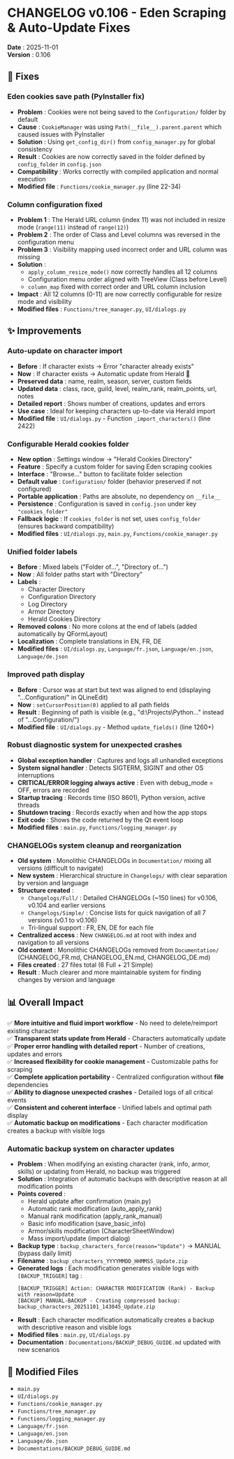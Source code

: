 # CHANGELOG v0.106 - Eden Scraping & Auto-Update Fixes

**Date** : 2025-11-01  
**Version** : 0.106

## 🐛 Fixes

### Eden cookies save path (PyInstaller fix)
- **Problem** : Cookies were not being saved to the `Configuration/` folder by default
- **Cause** : `CookieManager` was using `Path(__file__).parent.parent` which caused issues with PyInstaller
- **Solution** : Using `get_config_dir()` from `config_manager.py` for global consistency
- **Result** : Cookies are now correctly saved in the folder defined by `config_folder` in `config.json`
- **Compatibility** : Works correctly with compiled application and normal execution
- **Modified file** : `Functions/cookie_manager.py` (line 22-34)

### Column configuration fixed
- **Problem 1** : The Herald URL column (index 11) was not included in resize mode (`range(11)` instead of `range(12)`)
- **Problem 2** : The order of Class and Level columns was reversed in the configuration menu
- **Problem 3** : Visibility mapping used incorrect order and URL column was missing
- **Solution** :
  * `apply_column_resize_mode()` now correctly handles all 12 columns
  * Configuration menu order aligned with TreeView (Class before Level)
  * `column_map` fixed with correct order and URL column inclusion
- **Impact** : All 12 columns (0-11) are now correctly configurable for resize mode and visibility
- **Modified files** : `Functions/tree_manager.py`, `UI/dialogs.py`

## ✨ Improvements

### Auto-update on character import
- **Before** : If character exists → Error "character already exists"
- **Now** : If character exists → Automatic update from Herald 🔄
- **Preserved data** : name, realm, season, server, custom fields
- **Updated data** : class, race, guild, level, realm_rank, realm_points, url, notes
- **Detailed report** : Shows number of creations, updates and errors
- **Use case** : Ideal for keeping characters up-to-date via Herald import
- **Modified file** : `UI/dialogs.py` - Function `_import_characters()` (line 2422)

### Configurable Herald cookies folder
- **New option** : Settings window → "Herald Cookies Directory"
- **Feature** : Specify a custom folder for saving Eden scraping cookies
- **Interface** : "Browse..." button to facilitate folder selection
- **Default value** : `Configuration/` folder (behavior preserved if not configured)
- **Portable application** : Paths are absolute, no dependency on `__file__`
- **Persistence** : Configuration is saved in `config.json` under key `"cookies_folder"`
- **Fallback logic** : If `cookies_folder` is not set, uses `config_folder` (ensures backward compatibility)
- **Modified files** : `UI/dialogs.py`, `main.py`, `Functions/cookie_manager.py`

### Unified folder labels
- **Before** : Mixed labels ("Folder of...", "Directory of...")
- **Now** : All folder paths start with "Directory"
- **Labels** :
  * Character Directory
  * Configuration Directory
  * Log Directory
  * Armor Directory
  * Herald Cookies Directory
- **Removed colons** : No more colons at the end of labels (added automatically by QFormLayout)
- **Localization** : Complete translations in EN, FR, DE
- **Modified files** : `UI/dialogs.py`, `Language/fr.json`, `Language/en.json`, `Language/de.json`

### Improved path display
- **Before** : Cursor was at start but text was aligned to end (displaying "...Configuration/" in QLineEdit)
- **Now** : `setCursorPosition(0)` applied to all path fields
- **Result** : Beginning of path is visible (e.g., "d:\Projects\Python\..." instead of "...Configuration/")
- **Modified file** : `UI/dialogs.py` - Method `update_fields()` (line 1260+)

### Robust diagnostic system for unexpected crashes
- **Global exception handler** : Captures and logs all unhandled exceptions
- **System signal handler** : Detects SIGTERM, SIGINT and other OS interruptions
- **CRITICAL/ERROR logging always active** : Even with debug_mode = OFF, errors are recorded
- **Startup tracing** : Records time (ISO 8601), Python version, active threads
- **Shutdown tracing** : Records exactly when and how the app stops
- **Exit code** : Shows the code returned by the Qt event loop
- **Modified files** : `main.py`, `Functions/logging_manager.py`

### CHANGELOGs system cleanup and reorganization
- **Old system** : Monolithic CHANGELOGs in `Documentation/` mixing all versions (difficult to navigate)
- **New system** : Hierarchical structure in `Changelogs/` with clear separation by version and language
- **Structure created** :
  - `Changelogs/Full/` : Detailed CHANGELOGs (~150 lines) for v0.106, v0.104 and earlier versions
  - `Changelogs/Simple/` : Concise lists for quick navigation of all 7 versions (v0.1 to v0.106)
  - Tri-lingual support : FR, EN, DE for each file
- **Centralized access** : New `CHANGELOG.md` at root with index and navigation to all versions
- **Old content** : Monolithic CHANGELOGs removed from `Documentation/` (CHANGELOG_FR.md, CHANGELOG_EN.md, CHANGELOG_DE.md)
- **Files created** : 27 files total (6 Full + 21 Simple)
- **Result** : Much clearer and more maintainable system for finding changes by version and language

## 📊 Overall Impact

✅ **More intuitive and fluid import workflow** - No need to delete/reimport existing character  
✅ **Transparent stats update from Herald** - Characters automatically update  
✅ **Proper error handling with detailed report** - Number of creations, updates and errors  
✅ **Increased flexibility for cookie management** - Customizable paths for scraping  
✅ **Complete application portability** - Centralized configuration without __file__ dependencies  
✅ **Ability to diagnose unexpected crashes** - Detailed logs of all critical events  
✅ **Consistent and coherent interface** - Unified labels and optimal path display  
✅ **Automatic backup on modifications** - Each character modification creates a backup with visible logs  

### Automatic backup system on character updates
- **Problem** : When modifying an existing character (rank, info, armor, skills) or updating from Herald, no backup was triggered
- **Solution** : Integration of automatic backups with descriptive reason at all modification points
- **Points covered** :
  * Herald update after confirmation (main.py)
  * Automatic rank modification (auto_apply_rank)
  * Manual rank modification (apply_rank_manual)
  * Basic info modification (save_basic_info)
  * Armor/skills modification (CharacterSheetWindow)
  * Mass import/update (import dialog)
- **Backup type** : `backup_characters_force(reason="Update")` → MANUAL (bypass daily limit)
- **Filename** : `backup_characters_YYYYMMDD_HHMMSS_Update.zip`
- **Generated logs** : Each modification generates visible logs with `[BACKUP_TRIGGER]` tag :
  ```
  [BACKUP_TRIGGER] Action: CHARACTER MODIFICATION (Rank) - Backup with reason=Update
  [BACKUP] MANUAL-BACKUP - Creating compressed backup: backup_characters_20251101_143045_Update.zip
  ```
- **Result** : Each character modification automatically creates a backup with descriptive reason and visible logs
- **Modified files** : `main.py`, `UI/dialogs.py`
- **Documentation** : `Documentations/BACKUP_DEBUG_GUIDE.md` updated with new scenarios

## 🔗 Modified Files

- `main.py`
- `UI/dialogs.py`
- `Functions/cookie_manager.py`
- `Functions/tree_manager.py`
- `Functions/logging_manager.py`
- `Language/fr.json`
- `Language/en.json`
- `Language/de.json`
- `Documentations/BACKUP_DEBUG_GUIDE.md`
